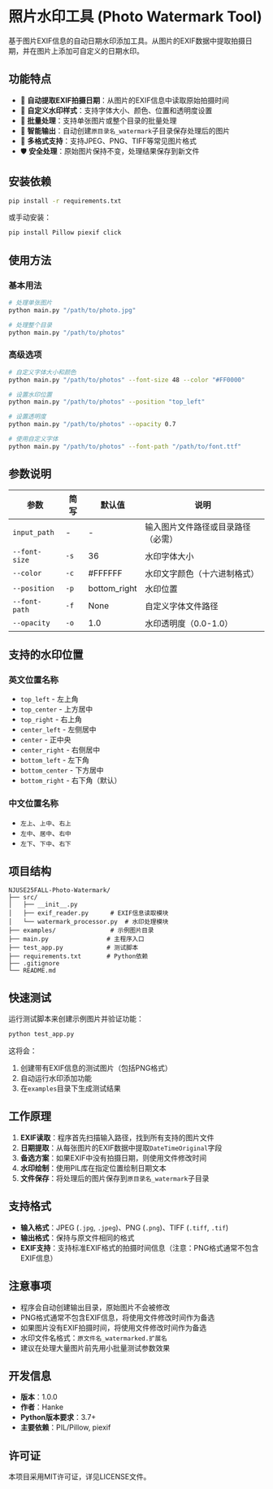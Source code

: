 # 照片水印工具 (Photo Watermark Tool)

基于图片EXIF信息的自动日期水印添加工具。从图片的EXIF数据中提取拍摄日期，并在图片上添加可自定义的日期水印。

## 功能特点

- 📸 **自动提取EXIF拍摄日期**：从图片的EXIF信息中读取原始拍摄时间
- 🎨 **自定义水印样式**：支持字体大小、颜色、位置和透明度设置
- 📁 **批量处理**：支持单张图片或整个目录的批量处理
- 💾 **智能输出**：自动创建`原目录名_watermark`子目录保存处理后的图片
- 🔄 **多格式支持**：支持JPEG、PNG、TIFF等常见图片格式
- 🛡️ **安全处理**：原始图片保持不变，处理结果保存到新文件

## 安装依赖

```bash
pip install -r requirements.txt
```

或手动安装：

```bash
pip install Pillow piexif click
```

## 使用方法

### 基本用法

```bash
# 处理单张图片
python main.py "/path/to/photo.jpg"

# 处理整个目录
python main.py "/path/to/photos"
```

### 高级选项

```bash
# 自定义字体大小和颜色
python main.py "/path/to/photos" --font-size 48 --color "#FF0000"

# 设置水印位置
python main.py "/path/to/photos" --position "top_left"

# 设置透明度
python main.py "/path/to/photos" --opacity 0.7

# 使用自定义字体
python main.py "/path/to/photos" --font-path "/path/to/font.ttf"
```

## 参数说明

| 参数 | 简写 | 默认值 | 说明 |
|------|------|--------|------|
| `input_path` | - | - | 输入图片文件路径或目录路径（必需） |
| `--font-size` | `-s` | 36 | 水印字体大小 |
| `--color` | `-c` | #FFFFFF | 水印文字颜色（十六进制格式） |
| `--position` | `-p` | bottom_right | 水印位置 |
| `--font-path` | `-f` | None | 自定义字体文件路径 |
| `--opacity` | `-o` | 1.0 | 水印透明度（0.0-1.0） |

## 支持的水印位置

### 英文位置名称
- `top_left` - 左上角
- `top_center` - 上方居中
- `top_right` - 右上角
- `center_left` - 左侧居中
- `center` - 正中央
- `center_right` - 右侧居中
- `bottom_left` - 左下角
- `bottom_center` - 下方居中
- `bottom_right` - 右下角（默认）

### 中文位置名称
- `左上`、`上中`、`右上`
- `左中`、`居中`、`右中`
- `左下`、`下中`、`右下`

## 项目结构

```
NJUSE25FALL-Photo-Watermark/
├── src/
│   ├── __init__.py
│   ├── exif_reader.py      # EXIF信息读取模块
│   └── watermark_processor.py  # 水印处理模块
├── examples/               # 示例图片目录
├── main.py                # 主程序入口
├── test_app.py            # 测试脚本
├── requirements.txt       # Python依赖
├── .gitignore
└── README.md
```

## 快速测试

运行测试脚本来创建示例图片并验证功能：

```bash
python test_app.py
```

这将会：
1. 创建带有EXIF信息的测试图片（包括PNG格式）
2. 自动运行水印添加功能
3. 在`examples`目录下生成测试结果

## 工作原理

1. **EXIF读取**：程序首先扫描输入路径，找到所有支持的图片文件
2. **日期提取**：从每张图片的EXIF数据中提取`DateTimeOriginal`字段
3. **备选方案**：如果EXIF中没有拍摄日期，则使用文件修改时间
4. **水印绘制**：使用PIL库在指定位置绘制日期文本
5. **文件保存**：将处理后的图片保存到`原目录名_watermark`子目录

## 支持格式

- **输入格式**：JPEG (`.jpg`, `.jpeg`)、PNG (`.png`)、TIFF (`.tiff`, `.tif`)
- **输出格式**：保持与原文件相同的格式
- **EXIF支持**：支持标准EXIF格式的拍摄时间信息（注意：PNG格式通常不包含EXIF信息）

## 注意事项

- 程序会自动创建输出目录，原始图片不会被修改
- PNG格式通常不包含EXIF信息，将使用文件修改时间作为备选
- 如果图片没有EXIF拍摄时间，将使用文件修改时间作为备选
- 水印文件名格式：`原文件名_watermarked.扩展名`
- 建议在处理大量图片前先用小批量测试参数效果

## 开发信息

- **版本**：1.0.0
- **作者**：Hanke
- **Python版本要求**：3.7+
- **主要依赖**：PIL/Pillow, piexif

## 许可证

本项目采用MIT许可证，详见LICENSE文件。
